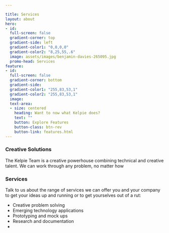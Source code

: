 ```yaml
---

title: Services
layout: about
hero:
- id:
  full-screen: false
  gradient-corner: top
  gradient-side: left
  gradient-color1: "0,0,0,0"
  gradient-color2: "8,25,55,.6"
  image: assets/images/benjamin-davies-265095.jpg
  promo-head: Services
feature:
- id:
  full-screen: false
  gradient-corner: bottom
  gradient-side:
  gradient-color1: "255,83,53,1"
  gradient-color2: "255,83,53,1"
  image:
  text-area:
  - size: centered
    heading: Want to now what Kelpie does?
    text: ""
    button: Explore Features
    button-class: btn-rev
    button-link: features.html
---
```


### Creative Solutions

The Kelpie Team is a creative powerhouse combining technical and creative talent. We can work through any problem, no matter how

### Services

Talk to us about the range of services we can offer you and your company to get your ideas up and running or to get yourselves out of a rut:

- Creative problem solving
- Emerging technology applications
- Prototyping and mock ups
- Research and documentation
-
